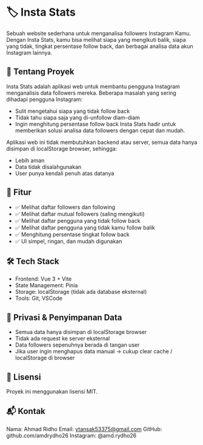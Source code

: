# 🏷️ Insta Stats

Sebuah website sederhana untuk menganalisa followers Instagram Kamu. Dengan Insta Stats, kamu bisa melihat siapa yang mengikuti balik, siapa yang tidak, tingkat persentase follow back, dan berbagai analisa data akun Instagram lainnya.

## 📖 Tentang Proyek

Insta Stats adalah aplikasi web untuk membantu pengguna Instagram menganalisis data followers mereka.
Beberapa masalah yang sering dihadapi pengguna Instagram:
- Sulit mengetahui siapa yang tidak follow back
- Tidak tahu siapa saja yang di-unfollow diam-diam
- Ingin menghitung persentase follow back
Insta Stats hadir untuk memberikan solusi analisa data followers dengan cepat dan mudah.

Aplikasi web ini tidak membutuhkan backend atau server, semua data hanya disimpan di localStorage browser, sehingga:
- Lebih aman
- Data tidak disalahgunakan
- User punya kendali penuh atas datanya

## 🚀 Fitur

- ✅ Melihat daftar followers dan following
- ✅ Melihat daftar mutual followers (saling mengikuti)
- ✅ Melihat daftar pengguna yang tidak follow back
- ✅ Melihat daftar pengguna yang tidak kamu follow balik
- ✅ Menghitung persentase tingkat follow back
- ✅ UI simpel, ringan, dan mudah digunakan

## 🛠️ Tech Stack

- Frontend: Vue 3 + Vite
- State Management: Pinia
- Storage: localStorage (tidak ada database eksternal)
- Tools: Git, VSCode

## 🔐 Privasi & Penyimpanan Data

- Semua data hanya disimpan di localStorage browser
- Tidak ada request ke server eksternal
- Data followers sepenuhnya berada di tangan user
- Jika user ingin menghapus data manual → cukup clear cache / localStorage di browser

## 📄 Lisensi

Proyek ini menggunakan lisensi MIT.

## 📬 Kontak

Nama: Ahmad Ridho
Email: ytansak53375@gmail.com
GitHub: github.com/amdrydho26
Instagram: @amd.rydho26
